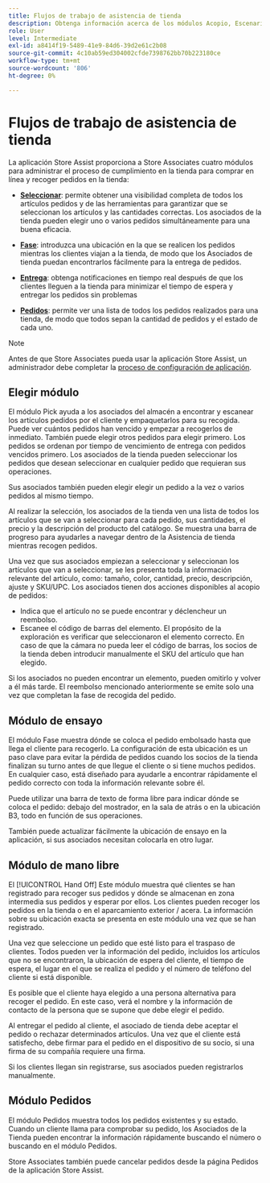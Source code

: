 ```yaml
---
title: Flujos de trabajo de asistencia de tienda
description: Obtenga información acerca de los módulos Acopio, Escenario, Entrega y Pedidos disponibles en la aplicación Asistencia en tienda. Estos módulos habilitan el flujo de trabajo de entrega de tiendas de extremo a extremo para pedidos BOPIS. Store Associates utiliza estos módulos para gestionar y entregar pedidos de recogida de tiendas a los clientes.
role: User
level: Intermediate
exl-id: a8414f19-5489-41e9-84d6-39d2e61c2b08
source-git-commit: 4c10ab59ed304002cfde7398762bb70b223180ce
workflow-type: tm+mt
source-wordcount: '806'
ht-degree: 0%

---
```


# Flujos de trabajo de asistencia de tienda

La aplicación Store Assist proporciona a Store Associates cuatro módulos para administrar el proceso de cumplimiento en la tienda para comprar en línea y recoger pedidos en la tienda:

- **[Seleccionar](#pick-module)**: permite obtener una visibilidad completa de todos los artículos pedidos y de las herramientas para garantizar que se seleccionan los artículos y las cantidades correctas. Los asociados de la tienda pueden elegir uno o varios pedidos simultáneamente para una buena eficacia.

- **[Fase](#stage-module)**: introduzca una ubicación en la que se realicen los pedidos mientras los clientes viajan a la tienda, de modo que los Asociados de tienda puedan encontrarlos fácilmente para la entrega de pedidos.

- **[Entrega](#hand-off-module)**: obtenga notificaciones en tiempo real después de que los clientes lleguen a la tienda para minimizar el tiempo de espera y entregar los pedidos sin problemas

- **[Pedidos](#orders-module)**: permite ver una lista de todos los pedidos realizados para una tienda, de modo que todos sepan la cantidad de pedidos y el estado de cada uno.

>[!NOTE]
>
>Antes de que Store Associates pueda usar la aplicación Store Assist, un administrador debe completar la [proceso de configuración de aplicación](app-setup.md).

## Elegir módulo

El módulo Pick ayuda a los asociados del almacén a encontrar y escanear los artículos pedidos por el cliente y empaquetarlos para su recogida. Puede ver cuántos pedidos han vencido y empezar a recogerlos de inmediato. También puede elegir otros pedidos para elegir primero. Los pedidos se ordenan por tiempo de vencimiento de entrega con pedidos vencidos primero. Los asociados de la tienda pueden seleccionar los pedidos que desean seleccionar en cualquier pedido que requieran sus operaciones.

Sus asociados también pueden elegir elegir un pedido a la vez o varios pedidos al mismo tiempo.

Al realizar la selección, los asociados de la tienda ven una lista de todos los artículos que se van a seleccionar para cada pedido, sus cantidades, el precio y la descripción del producto del catálogo. Se muestra una barra de progreso para ayudarles a navegar dentro de la Asistencia de tienda mientras recogen pedidos.

Una vez que sus asociados empiezan a seleccionar y seleccionan los artículos que van a seleccionar, se les presenta toda la información relevante del artículo, como: tamaño, color, cantidad, precio, descripción, ajuste y SKU/UPC. Los asociados tienen dos acciones disponibles al acopio de pedidos:

- Indica que el artículo no se puede encontrar y déclencheur un reembolso.
- Escanee el código de barras del elemento. El propósito de la exploración es verificar que seleccionaron el elemento correcto. En caso de que la cámara no pueda leer el código de barras, los socios de la tienda deben introducir manualmente el SKU del artículo que han elegido.

Si los asociados no pueden encontrar un elemento, pueden omitirlo y volver a él más tarde.  El reembolso mencionado anteriormente se emite solo una vez que completan la fase de recogida del pedido.

## Módulo de ensayo

El módulo Fase muestra dónde se coloca el pedido embolsado hasta que llega el cliente para recogerlo. La configuración de esta ubicación es un paso clave para evitar la pérdida de pedidos cuando los socios de la tienda finalizan su turno antes de que llegue el cliente o si tiene muchos pedidos. En cualquier caso, está diseñado para ayudarle a encontrar rápidamente el pedido correcto con toda la información relevante sobre él.

Puede utilizar una barra de texto de forma libre para indicar dónde se coloca el pedido: debajo del mostrador, en la sala de atrás o en la ubicación B3, todo en función de sus operaciones.

También puede actualizar fácilmente la ubicación de ensayo en la aplicación, si sus asociados necesitan colocarla en otro lugar.

## Módulo de mano libre

El [!UICONTROL Hand Off] Este módulo muestra qué clientes se han registrado para recoger sus pedidos y dónde se almacenan en zona intermedia sus pedidos y esperar por ellos. Los clientes pueden recoger los pedidos en la tienda o en el aparcamiento exterior / acera. La información sobre su ubicación exacta se presenta en este módulo una vez que se han registrado.

Una vez que seleccione un pedido que esté listo para el traspaso de clientes. Todos pueden ver la información del pedido, incluidos los artículos que no se encontraron, la ubicación de espera del cliente, el tiempo de espera, el lugar en el que se realiza el pedido y el número de teléfono del cliente si está disponible.

Es posible que el cliente haya elegido a una persona alternativa para recoger el pedido. En este caso, verá el nombre y la información de contacto de la persona que se supone que debe elegir el pedido.

Al entregar el pedido al cliente, el asociado de tienda debe aceptar el pedido o rechazar determinados artículos. Una vez que el cliente está satisfecho, debe firmar para el pedido en el dispositivo de su socio, si una firma de su compañía requiere una firma.

Si los clientes llegan sin registrarse, sus asociados pueden registrarlos manualmente.

## Módulo Pedidos

El módulo Pedidos muestra todos los pedidos existentes y su estado. Cuando un cliente llama para comprobar su pedido, los Asociados de la Tienda pueden encontrar la información rápidamente buscando el número o buscando en el módulo Pedidos.

Store Associates también puede cancelar pedidos desde la página Pedidos de la aplicación Store Assist.
